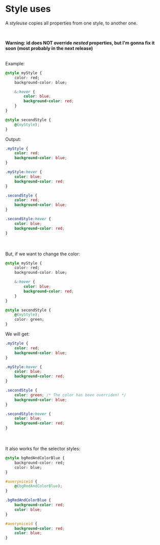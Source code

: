 # Style uses

A *styleuse* copies all properties from one style, to another one. 

<br>

**Warning: id does NOT override _nested_  properties, but I'm gonna fix it soon (most probably in the next release)**
<br>
<br>

Example:
```css 
@style myStyle {
    color: red;
    background-color: blue;

    &:hover {
        color: blue;
        background-color: red;
    }
}

@style secondStyle {
    @(myStyle);
}
```

Output:
```css
.myStyle {
    color: red;
    background-color: blue;
}

.myStyle:hover {
    color: blue;
    background-color: red;
}

.secondStyle {
    color: red;
    background-color: blue;
}

.secondStyle:hover {
    color: blue;
    background-color: red;
}
```

<br><br>
But, if we want to change the color:

```css 
@style myStyle {
    color: red;
    background-color: blue;

    &:hover {
        color: blue;
        background-color: red;
    }
}

@style secondStyle {
    @(myStyle);
    color: green;
}
```

We will get:
```css
.myStyle {
    color: red;
    background-color: blue;
}

.myStyle:hover {
    color: blue;
    background-color: red;
}

.secondStyle {
    color: green; /* The color has been overriden! */
    background-color: blue;
}

.secondStyle:hover {
    color: blue;
    background-color: red;
}
```

<br><br>
It also works for the selector styles:
```css
@style bgRedAndColorBlue {
    background-color: red;
    color: blue;
}

#averyniceid {
    @(bgRedAndColorBlue);
}
```

```css
.bgRedAndColorBlue {
    background-color: red;
    color: blue;
}

#averyniceid {
    background-color: red;
    color: blue;
}
```